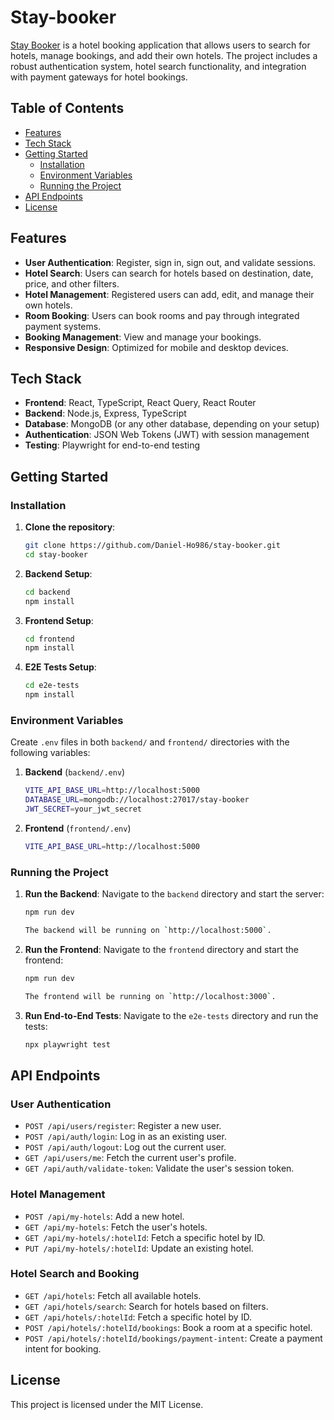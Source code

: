 # Stay-booker

[Stay Booker](https://stay-booker.onrender.com/) is a hotel booking application that allows users to search for hotels, manage bookings, and add their own hotels. The project includes a robust authentication system, hotel search functionality, and integration with payment gateways for hotel bookings.

## Table of Contents

- [Features](#features)
- [Tech Stack](#tech-stack)
- [Getting Started](#getting-started)
  - [Installation](#installation)
  - [Environment Variables](#environment-variables)
  - [Running the Project](#running-the-project)
- [API Endpoints](#api-endpoints)
- [License](#license)

## Features

- **User Authentication**: Register, sign in, sign out, and validate sessions.
- **Hotel Search**: Users can search for hotels based on destination, date, price, and other filters.
- **Hotel Management**: Registered users can add, edit, and manage their own hotels.
- **Room Booking**: Users can book rooms and pay through integrated payment systems.
- **Booking Management**: View and manage your bookings.
- **Responsive Design**: Optimized for mobile and desktop devices.

## Tech Stack

- **Frontend**: React, TypeScript, React Query, React Router
- **Backend**: Node.js, Express, TypeScript
- **Database**: MongoDB (or any other database, depending on your setup)
- **Authentication**: JSON Web Tokens (JWT) with session management
- **Testing**: Playwright for end-to-end testing

## Getting Started

### Installation

1. **Clone the repository**:

   ```bash
   git clone https://github.com/Daniel-Ho986/stay-booker.git
   cd stay-booker

2. **Backend Setup**:

   ```bash
   cd backend
   npm install

3. **Frontend Setup**:

   ```bash
   cd frontend
   npm install

4. **E2E Tests Setup**:

   ```bash
   cd e2e-tests
   npm install

### Environment Variables

Create `.env` files in both `backend/` and `frontend/` directories with the following variables:

1. **Backend** (`backend/.env`)

    ```bash
    VITE_API_BASE_URL=http://localhost:5000
    DATABASE_URL=mongodb://localhost:27017/stay-booker
    JWT_SECRET=your_jwt_secret

2. **Frontend** (`frontend/.env`)

    ```bash
    VITE_API_BASE_URL=http://localhost:5000

### Running the Project

1. **Run the Backend**:
    Navigate to the `backend` directory and start the server:

    ```bash
    npm run dev

    The backend will be running on `http://localhost:5000`.

2. **Run the Frontend**:
     Navigate to the `frontend` directory and start the frontend:

    ```bash
    npm run dev

    The frontend will be running on `http://localhost:3000`.

3. **Run End-to-End Tests**:
     Navigate to the `e2e-tests` directory and run the tests:

    ```bash
    npx playwright test

## API Endpoints

### User Authentication

- `POST /api/users/register`: Register a new user.
- `POST /api/auth/login`: Log in as an existing user.
- `POST /api/auth/logout`: Log out the current user.
- `GET /api/users/me`: Fetch the current user's profile.
- `GET /api/auth/validate-token`: Validate the user's session token.

### Hotel Management

- `POST /api/my-hotels`: Add a new hotel.
- `GET /api/my-hotels`: Fetch the user's hotels.
- `GET /api/my-hotels/:hotelId`: Fetch a specific hotel by ID.
- `PUT /api/my-hotels/:hotelId`: Update an existing hotel.

### Hotel Search and Booking

- `GET /api/hotels`: Fetch all available hotels.
- `GET /api/hotels/search`: Search for hotels based on filters.
- `GET /api/hotels/:hotelId`: Fetch a specific hotel by ID.
- `POST /api/hotels/:hotelId/bookings`: Book a room at a specific hotel.
- `POST /api/hotels/:hotelId/bookings/payment-intent`: Create a payment intent for booking.

## License

This project is licensed under the MIT License.
